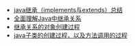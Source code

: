 



* [java继承（implements与extends）总结](https://blog.csdn.net/weixin_39938767/article/details/80056922)
* [全面理解Java中继承关系](https://blog.csdn.net/hxhaaj/article/details/81174764)
* [继承关系的对象创建过程](https://blog.csdn.net/xu511739113/article/details/52316682)
* [java子类的创建过程，以及方法调用的过程](https://blog.csdn.net/qq_31180393/article/details/81073197)
